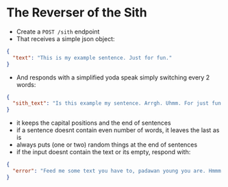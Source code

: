 # The Reverser of the Sith
- Create a `POST /sith` endpoint
- That receives a simple json object:
```json
{
  "text": "This is my example sentence. Just for fun."
}
```
- And responds with a simplified yoda speak simply switching every 2 words:
```json
{
  "sith_text": "Is this example my sentence. Arrgh. Uhmm. For just fun. Err..err.err."
}
```
- it keeps the capital positions and the end of sentences
- if a sentence doesnt contain even number of words, it leaves the last as is
- always puts (one or two) random things at the end of sentences
- if the input doesnt contain the text or its empty, respond with:
```json
{
  "error": "Feed me some text you have to, padawan young you are. Hmmm."
}
```
